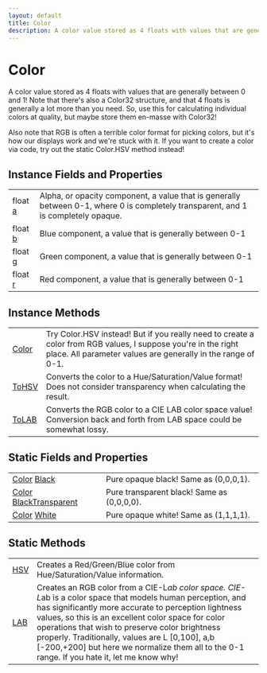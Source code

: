 ```yaml
---
layout: default
title: Color
description: A color value stored as 4 floats with values that are generally between 0 and 1! Note that there's also a Color32 structure, and that 4 floats is generally a lot more than you need. So, use this for calculating individual colors at quality, but maybe store them en-masse with Color32!  Also note that RGB is often a terrible color format for picking colors, but it's how our displays work and we're stuck with it. If you want to create a color via code, try out the static Color.HSV method instead!
---
```

# Color

A color value stored as 4 floats with values that are generally between
0 and 1! Note that there's also a Color32 structure, and that 4 floats is generally
a lot more than you need. So, use this for calculating individual colors at quality,
but maybe store them en-masse with Color32!

Also note that RGB is often a terrible color format for picking colors, but it's how
our displays work and we're stuck with it. If you want to create a color via code,
try out the static Color.HSV method instead!


## Instance Fields and Properties

|  |  |
|--|--|
|float [a]({{site.url}}/Pages/Reference/Color/a.html)|Alpha, or opacity component, a value that is generally between 0-1, where 0 is completely transparent, and 1 is completely opaque.|
|float [b]({{site.url}}/Pages/Reference/Color/b.html)|Blue component, a value that is generally between 0-1|
|float [g]({{site.url}}/Pages/Reference/Color/g.html)|Green component, a value that is generally between 0-1|
|float [r]({{site.url}}/Pages/Reference/Color/r.html)|Red component, a value that is generally between 0-1|


## Instance Methods

|  |  |
|--|--|
|[Color]({{site.url}}/Pages/Reference/Color/Color.html)|Try Color.HSV instead! But if you really need to create a color from RGB values, I suppose you're in the right place. All parameter values are generally in the range of 0-1.|
|[ToHSV]({{site.url}}/Pages/Reference/Color/ToHSV.html)|Converts the color to a Hue/Saturation/Value format! Does not consider transparency when calculating the result.|
|[ToLAB]({{site.url}}/Pages/Reference/Color/ToLAB.html)|Converts the RGB color to a CIE LAB color space value! Conversion back and forth from LAB space could be somewhat lossy.|


## Static Fields and Properties

|  |  |
|--|--|
|[Color]({{site.url}}/Pages/Reference/Color.html) [Black]({{site.url}}/Pages/Reference/Color/Black.html)|Pure opaque black! Same as (0,0,0,1).|
|[Color]({{site.url}}/Pages/Reference/Color.html) [BlackTransparent]({{site.url}}/Pages/Reference/Color/BlackTransparent.html)|Pure transparent black! Same as (0,0,0,0).|
|[Color]({{site.url}}/Pages/Reference/Color.html) [White]({{site.url}}/Pages/Reference/Color/White.html)|Pure opaque white! Same as (1,1,1,1).|


## Static Methods

|  |  |
|--|--|
|[HSV]({{site.url}}/Pages/Reference/Color/HSV.html)|Creates a Red/Green/Blue color from Hue/Saturation/Value information.|
|[LAB]({{site.url}}/Pages/Reference/Color/LAB.html)|Creates an RGB color from a CIE-L*ab color space. CIE-L*ab is a color space that models human perception, and has significantly more accurate to perception lightness values, so this is an excellent color space for color operations that wish to preserve color brightness properly. Traditionally, values are L [0,100], a,b [-200,+200] but here we normalize them all to the 0-1 range. If you hate it, let me know why!|

